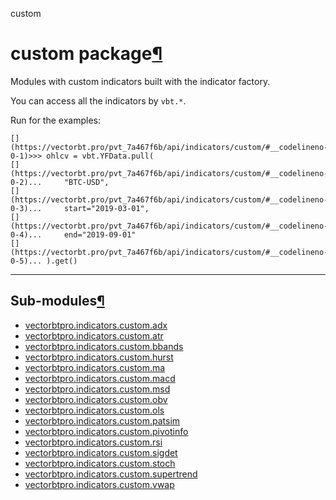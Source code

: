 custom

#  custom package[](https://github.com/polakowo/vectorbt.pro/blob/6e344a8230eaf718593f4570378486ee1d4178f6/vectorbtpro/indicators/custom/__init__.py "Jump to source")[¶](https://vectorbt.pro/pvt_7a467f6b/api/indicators/custom/#vectorbtpro.indicators.custom "Permanent link")

Modules with custom indicators built with the indicator factory.

You can access all the indicators by `vbt.*`.

Run for the examples:
    
    
    [](https://vectorbt.pro/pvt_7a467f6b/api/indicators/custom/#__codelineno-0-1)>>> ohlcv = vbt.YFData.pull(
    [](https://vectorbt.pro/pvt_7a467f6b/api/indicators/custom/#__codelineno-0-2)...     "BTC-USD",
    [](https://vectorbt.pro/pvt_7a467f6b/api/indicators/custom/#__codelineno-0-3)...     start="2019-03-01",
    [](https://vectorbt.pro/pvt_7a467f6b/api/indicators/custom/#__codelineno-0-4)...     end="2019-09-01"
    [](https://vectorbt.pro/pvt_7a467f6b/api/indicators/custom/#__codelineno-0-5)... ).get()
    

* * *

## Sub-modules[¶](https://vectorbt.pro/pvt_7a467f6b/api/indicators/custom/#sub-modules "Permanent link")

  * [vectorbtpro.indicators.custom.adx](https://vectorbt.pro/pvt_7a467f6b/api/indicators/custom/adx/ "vectorbtpro.indicators.custom.adx")
  * [vectorbtpro.indicators.custom.atr](https://vectorbt.pro/pvt_7a467f6b/api/indicators/custom/atr/ "vectorbtpro.indicators.custom.atr")
  * [vectorbtpro.indicators.custom.bbands](https://vectorbt.pro/pvt_7a467f6b/api/indicators/custom/bbands/ "vectorbtpro.indicators.custom.bbands")
  * [vectorbtpro.indicators.custom.hurst](https://vectorbt.pro/pvt_7a467f6b/api/indicators/custom/hurst/ "vectorbtpro.indicators.custom.hurst")
  * [vectorbtpro.indicators.custom.ma](https://vectorbt.pro/pvt_7a467f6b/api/indicators/custom/ma/ "vectorbtpro.indicators.custom.ma")
  * [vectorbtpro.indicators.custom.macd](https://vectorbt.pro/pvt_7a467f6b/api/indicators/custom/macd/ "vectorbtpro.indicators.custom.macd")
  * [vectorbtpro.indicators.custom.msd](https://vectorbt.pro/pvt_7a467f6b/api/indicators/custom/msd/ "vectorbtpro.indicators.custom.msd")
  * [vectorbtpro.indicators.custom.obv](https://vectorbt.pro/pvt_7a467f6b/api/indicators/custom/obv/ "vectorbtpro.indicators.custom.obv")
  * [vectorbtpro.indicators.custom.ols](https://vectorbt.pro/pvt_7a467f6b/api/indicators/custom/ols/ "vectorbtpro.indicators.custom.ols")
  * [vectorbtpro.indicators.custom.patsim](https://vectorbt.pro/pvt_7a467f6b/api/indicators/custom/patsim/ "vectorbtpro.indicators.custom.patsim")
  * [vectorbtpro.indicators.custom.pivotinfo](https://vectorbt.pro/pvt_7a467f6b/api/indicators/custom/pivotinfo/ "vectorbtpro.indicators.custom.pivotinfo")
  * [vectorbtpro.indicators.custom.rsi](https://vectorbt.pro/pvt_7a467f6b/api/indicators/custom/rsi/ "vectorbtpro.indicators.custom.rsi")
  * [vectorbtpro.indicators.custom.sigdet](https://vectorbt.pro/pvt_7a467f6b/api/indicators/custom/sigdet/ "vectorbtpro.indicators.custom.sigdet")
  * [vectorbtpro.indicators.custom.stoch](https://vectorbt.pro/pvt_7a467f6b/api/indicators/custom/stoch/ "vectorbtpro.indicators.custom.stoch")
  * [vectorbtpro.indicators.custom.supertrend](https://vectorbt.pro/pvt_7a467f6b/api/indicators/custom/supertrend/ "vectorbtpro.indicators.custom.supertrend")
  * [vectorbtpro.indicators.custom.vwap](https://vectorbt.pro/pvt_7a467f6b/api/indicators/custom/vwap/ "vectorbtpro.indicators.custom.vwap")


